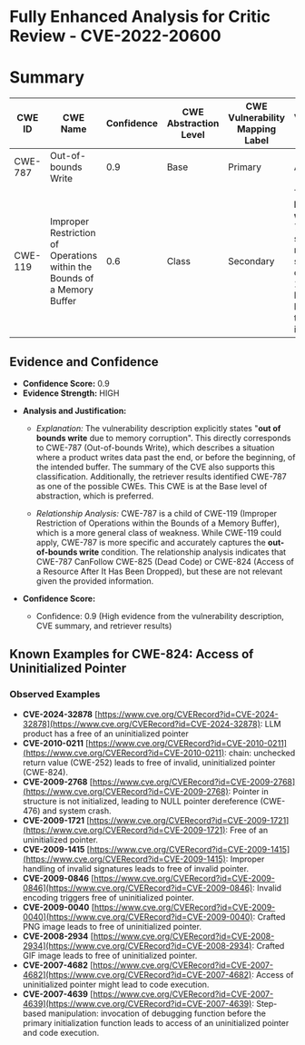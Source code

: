 # Fully Enhanced Analysis for Critic Review - CVE-2022-20600

# Summary
| CWE ID | CWE Name | Confidence | CWE Abstraction Level | CWE Vulnerability Mapping Label | CWE-Vulnerability Mapping Notes |
|---|---|---|---|---|---|
| CWE-787 | Out-of-bounds Write | 0.9 | Base | Primary | ALLOWED |
| CWE-119 | Improper Restriction of Operations within the Bounds of a Memory Buffer | 0.6 | Class | Secondary | The **out of bounds write** (CWE-787) can be seen as a more specific case of CWE-119, since a buffer is being written to outside of its bounds. |

## Evidence and Confidence

*   **Confidence Score:** 0.9
*   **Evidence Strength:** HIGH

- **Analysis and Justification:**  
  - *Explanation:* The vulnerability description explicitly states "**out of bounds write** due to memory corruption". This directly corresponds to CWE-787 (Out-of-bounds Write), which describes a situation where a product writes data past the end, or before the beginning, of the intended buffer. The summary of the CVE also supports this classification. Additionally, the retriever results identified CWE-787 as one of the possible CWEs. This CWE is at the Base level of abstraction, which is preferred.

  - *Relationship Analysis:* CWE-787 is a child of CWE-119 (Improper Restriction of Operations within the Bounds of a Memory Buffer), which is a more general class of weakness. While CWE-119 could apply, CWE-787 is more specific and accurately captures the **out-of-bounds write** condition. The relationship analysis indicates that CWE-787 CanFollow CWE-825 (Dead Code) or CWE-824 (Access of a Resource After It Has Been Dropped), but these are not relevant given the provided information.

- **Confidence Score:**
  - Confidence: 0.9 (High evidence from the vulnerability description, CVE summary, and retriever results)



## Known Examples for CWE-824: Access of Uninitialized Pointer
### Observed Examples
- **CVE-2024-32878** [https://www.cve.org/CVERecord?id=CVE-2024-32878](https://www.cve.org/CVERecord?id=CVE-2024-32878): LLM product has a free of an uninitialized pointer
- **CVE-2010-0211** [https://www.cve.org/CVERecord?id=CVE-2010-0211](https://www.cve.org/CVERecord?id=CVE-2010-0211): chain: unchecked return value (CWE-252) leads to free of invalid, uninitialized pointer (CWE-824).
- **CVE-2009-2768** [https://www.cve.org/CVERecord?id=CVE-2009-2768](https://www.cve.org/CVERecord?id=CVE-2009-2768): Pointer in structure is not initialized, leading to NULL pointer dereference (CWE-476) and system crash.
- **CVE-2009-1721** [https://www.cve.org/CVERecord?id=CVE-2009-1721](https://www.cve.org/CVERecord?id=CVE-2009-1721): Free of an uninitialized pointer.
- **CVE-2009-1415** [https://www.cve.org/CVERecord?id=CVE-2009-1415](https://www.cve.org/CVERecord?id=CVE-2009-1415): Improper handling of invalid signatures leads to free of invalid pointer.
- **CVE-2009-0846** [https://www.cve.org/CVERecord?id=CVE-2009-0846](https://www.cve.org/CVERecord?id=CVE-2009-0846): Invalid encoding triggers free of uninitialized pointer.
- **CVE-2009-0040** [https://www.cve.org/CVERecord?id=CVE-2009-0040](https://www.cve.org/CVERecord?id=CVE-2009-0040): Crafted PNG image leads to free of uninitialized pointer.
- **CVE-2008-2934** [https://www.cve.org/CVERecord?id=CVE-2008-2934](https://www.cve.org/CVERecord?id=CVE-2008-2934): Crafted GIF image leads to free of uninitialized pointer.
- **CVE-2007-4682** [https://www.cve.org/CVERecord?id=CVE-2007-4682](https://www.cve.org/CVERecord?id=CVE-2007-4682): Access of uninitialized pointer might lead to code execution.
- **CVE-2007-4639** [https://www.cve.org/CVERecord?id=CVE-2007-4639](https://www.cve.org/CVERecord?id=CVE-2007-4639): Step-based manipulation: invocation of debugging function before the primary initialization function leads to access of an uninitialized pointer and code execution.
